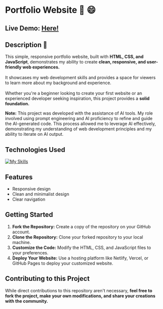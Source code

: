 # Portfolio Website 🤠 😄

## Live Demo: [Here!](https://sohaibdevv.github.io/Portfolio/)

## Description 🙂
This simple, responsive portfolio website, built with **HTML, CSS, and JavaScript**, demonstrates my ability to create **clean, responsive, and user-friendly web experiences.**
</br></br>
It showcases my web development skills and provides a space for viewers to learn more about my background and experience.
</br></br>
Whether you're a beginner looking to create your first website or an experienced developer seeking inspiration, this project provides a **solid foundation.**

**Note:** This project was developed with the assistance of AI tools. My role involved using prompt engineering and AI proficiency to refine and guide the AI-generated code. This process allowed me to leverage AI effectively, demonstrating my understanding of web development principles and my ability to iterate on AI output.

## Technologies Used
[![My Skills](https://skillicons.dev/icons?i=html,css,js,git)](https://skillicons.dev)

## Features
* Responsive design
* Clean and minimalist design
* Clear navigation

## Getting Started
1.  **Fork the Repository:** Create a copy of the repository on your GitHub account.
2.  **Clone the Repository:** Clone your forked repository to your local machine.
3.  **Customize the Code:** Modify the HTML, CSS, and JavaScript files to your preferences.
4.  **Deploy Your Website:** Use a hosting platform like Netlify, Vercel, or GitHub Pages to deploy your customized website.

## Contributing to this Project
While direct contributions to this repository aren't necessary, **feel free to fork the project, make your own modifications, and share your creations with the community.**
